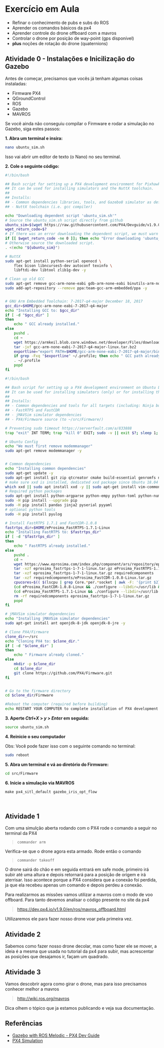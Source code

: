 # Exercício em Aula

- Refinar o conhecimento de pubs e subs do ROS
- Aprender os comandos básicos da px4
- Aprender controle do drone offboard com a mavros
- Controlar o drone por posição de way-point (gps disponível)
- **plus** noções de rotação do drone (quaternions)

## Atividade 0 - Instalações e Inicilização do Gazebo

Antes de começar, precisamos que vocês já tenham algumas coisas instaladas:

- Firmware PX4
- QGroundControl
- ROS
- Gazebo
- MAVROS

Se você ainda não conseguiu compilar o Firmware e rodar a simulação no Gazebo, siga estes passos:

**1. Abra um terminal e insira:**

```bash
nano ubuntu_sim.sh
```

Isso vai abrir um editor de texto (o Nano) no seu terminal.

**2. Cole o seguinte código:**

```bash
#!/bin/bash

## Bash script for setting up a PX4 development environment for Pixhawk/NuttX targets on Ubuntu LTS (16.04).
## It can be used for installing simulators and the NuttX toolchain.
##
## Installs:
## - Common dependencies libraries, tools, and Gazebo8 simulator as defined in `ubuntu_sim.sh`
## - NuttX toolchain (i.e. gcc compiler)

echo "Downloading dependent script 'ubuntu_sim.sh'"
# Source the ubuntu_sim.sh script directly from github
ubuntu_sim=$(wget https://raw.githubusercontent.com/PX4/Devguide/v1.9.0/build_scripts/ubuntu_sim.sh -O -)
wget_return_code=$?
# If there was an error downloading the dependent script, we must warn the user and exit at this point.
if [[ $wget_return_code -ne 0 ]]; then echo "Error downloading 'ubuntu_sim.sh'. Sorry but I cannot proceed further :("; exit 1; fi
# Otherwise source the downloaded script.
. <(echo "${ubuntu_sim}")

# NuttX
sudo apt-get install python-serial openocd \
    flex bison libncurses5-dev autoconf texinfo \
    libftdi-dev libtool zlib1g-dev -y

# Clean up old GCC
sudo apt-get remove gcc-arm-none-eabi gdb-arm-none-eabi binutils-arm-none-eabi gcc-arm-embedded -y
sudo add-apt-repository --remove ppa:team-gcc-arm-embedded/ppa -y


# GNU Arm Embedded Toolchain: 7-2017-q4-major December 18, 2017
gcc_dir=$HOME/gcc-arm-none-eabi-7-2017-q4-major
echo "Installing GCC to: $gcc_dir"
if [ -d "$gcc_dir" ]
then
    echo " GCC already installed."
else
    pushd .
    cd ~    
    wget https://armkeil.blob.core.windows.net/developer/Files/downloads/gnu-rm/7-2017q4/gcc-arm-none-eabi-7-2017-q4-major-linux.tar.bz2
    tar -jxf gcc-arm-none-eabi-7-2017-q4-major-linux.tar.bz2
    exportline="export PATH=$HOME/gcc-arm-none-eabi-7-2017-q4-major/bin:\$PATH"
    if grep -Fxq "$exportline" ~/.profile; then echo " GCC path already set." ; else echo $exportline >> ~/.profile; fi
    . ~/.profile
    popd
fi

#!/bin/bash

## Bash script for setting up a PX4 development environment on Ubuntu LTS (16.04).
## It can be used for installing simulators (only) or for installing the preconditions for Snapdragon Flight or Raspberry Pi.
##
## Installs:
## - Common dependencies and tools for all targets (including: Ninja build system, Qt Creator, pyulog)
## - FastRTPS and FastCDR
## - jMAVSim simulator dependencies
## - PX4/Firmware source (to ~/src/Firmware/)

# Preventing sudo timeout https://serverfault.com/a/833888
trap "exit" INT TERM; trap "kill 0" EXIT; sudo -v || exit $?; sleep 1; while true; do sleep 60; sudo -nv; done 2>/dev/null &

# Ubuntu Config
echo "We must first remove modemmanager"
sudo apt-get remove modemmanager -y


# Common dependencies
echo "Installing common dependencies"
sudo apt-get update -y
sudo apt-get install git zip qtcreator cmake build-essential genromfs ninja-build exiftool astyle -y
# make sure xxd is installed, dedicated xxd package since Ubuntu 18.04 but was squashed into vim-common before
which xxd || sudo apt install xxd -y || sudo apt-get install vim-common --no-install-recommends -y
# Required python packages
sudo apt-get install python-argparse python-empy python-toml python-numpy python-dev python-pip -y
sudo -H pip install --upgrade pip
sudo -H pip install pandas jinja2 pyserial pyyaml
# optional python tools
sudo -H pip install pyulog

# Install FastRTPS 1.7.1 and FastCDR-1.0.8
fastrtps_dir=$HOME/eProsima_FastRTPS-1.7.1-Linux
echo "Installing FastRTPS to: $fastrtps_dir"
if [ -d "$fastrtps_dir" ]
then
    echo " FastRTPS already installed."
else
    pushd .
    cd ~
    wget https://www.eprosima.com/index.php/component/ars/repository/eprosima-fast-rtps/eprosima-fast-rtps-1-7-1/eprosima_fastrtps-1-7-1-linux-tar-gz -O eprosima_fastrtps-1-7-1-linux.tar.gz
    tar -xzf eprosima_fastrtps-1-7-1-linux.tar.gz eProsima_FastRTPS-1.7.1-Linux/
    tar -xzf eprosima_fastrtps-1-7-1-linux.tar.gz requiredcomponents
    tar -xzf requiredcomponents/eProsima_FastCDR-1.0.8-Linux.tar.gz
    cpucores=$(( $(lscpu | grep Core.*per.*socket | awk -F: '{print $2}') * $(lscpu | grep Socket\(s\) | awk -F: '{print $2}') ))
    (cd eProsima_FastCDR-1.0.8-Linux && ./configure --libdir=/usr/lib && make -j$cpucores && sudo make install)
    (cd eProsima_FastRTPS-1.7.1-Linux && ./configure --libdir=/usr/lib && make -j$cpucores && sudo make install)
    rm -rf requiredcomponents eprosima_fastrtps-1-7-1-linux.tar.gz
    popd
fi

# jMAVSim simulator dependencies
echo "Installing jMAVSim simulator dependencies"
sudo apt-get install ant openjdk-8-jdk openjdk-8-jre -y

# Clone PX4/Firmware
clone_dir=~/src
echo "Cloning PX4 to: $clone_dir."
if [ -d "$clone_dir" ]
then
    echo " Firmware already cloned."
else
    mkdir -p $clone_dir
    cd $clone_dir
    git clone https://github.com/PX4/Firmware.git
fi


# Go to the firmware directory
cd $clone_dir/Firmware

#Reboot the computer (required before building)
echo RESTART YOUR COMPUTER to complete installation of PX4 development toolchain

```

**3. Aperte *Ctrl+X* > *y* > *Enter* em seguida:**

```bash
source ubuntu_sim.sh
```

**4. Reinicie o seu computador**

Obs: Você pode fazer isso com o seguinte comando no terminal:

```bash
sudo reboot
```

**5. Abra um terminal e vá ao diretório do Firmware:**
```bash
cd src/Firmware
```

**6. Inicie a simulação via MAVROS**

```
make px4_sitl_default gazebo_iris_opt_flow
```


</br>

## Atividade 1

Com uma simulção aberta rodando com o PX4 rode o comando a seguir no terminal da PX4

> `commander arm`

Verifica-se que o drone agora esta armado. Rode então o comando

>  `commander takeoff`

O drone sairá do chão e em seguida entrará em safe mode, primeiro irá subir até uma altura e depois retornará para a posição de origem e irá aterrisar. Isso acontece porque a PX4 considera que a conexão foi perdida, ja que ela recebeu apenas um comando e depois perdeu a conexão.

Para realizarmos as missões vamos utilizar a mavros com o modo de voo offboard. Para tanto devemos analisar o código presente no site da px4

> https://dev.px4.io/v1.9.0/en/ros/mavros_offboard.html

Utilizaremos ele para fazer nosso drone voar pela primeira vez.


## Atividade 2

Sabemos como fazer nosso drone decolar, mas como fazer ele se mover, a ideia é a mesma que usada no tutorial da px4 para subir, mas acrescentar as posições que desajamos ir, façam um quadrado.

## Atividade 3

Vamos descobrir agora como girar o drone, mas para isso precisamos conhecer melhor a mavros

> http://wiki.ros.org/mavros

Dica olhem o tópico que ja estamos publicando e veja sua documentação.

## Referências

* [Gazebo with ROS Melodic - PX4 Dev Guide](https://dev.px4.io/v1.9.0/en/setup/dev_env_linux.html#ros)
* [PX4 Simulation](https://dev.px4.io/v1.9.0/en/simulation/)